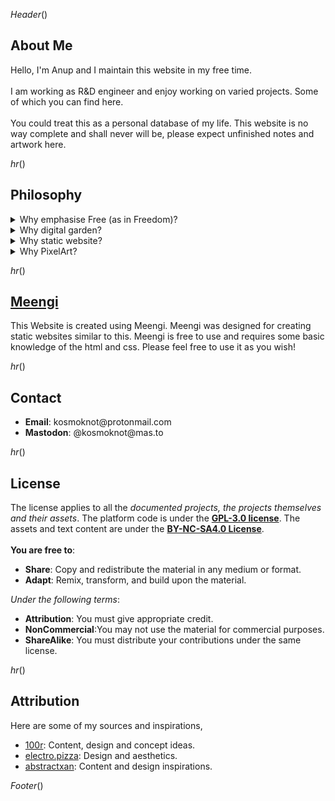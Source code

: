 $Header()$
<div class="content">
<h2>About Me</h2>
Hello, I'm Anup and I maintain this website in my free time.<br> <br> I am working as R&D engineer and enjoy working on varied projects. Some of which you can find here. <br> <br>You could treat this as a
personal database of my life. This website is no way complete and shall never will be, please expect unfinished
notes and artwork here.

$hr()$


<h2>Philosophy</h2>

<details>
<summary>Why emphasise Free (as in Freedom)?</summary>
<blockquote>
“Free software” means software that respects users' freedom and community. <br>
<br>Roughly, it means that the users have the freedom to run, copy, distribute, study, change and improve the software. Thus, “free software” is a matter of liberty, not price.<br>
<br>To understand the concept, you should think of “free” as in “free speech,” not as in “free beer.” We sometimes call it “libre software,” borrowing the French or Spanish word for “free” as in freedom, to show we do not mean the software is gratis.
</blockquote>
<p>source: <a href="https://www.gnu.org/philosophy/free-sw.html">GNU - What is Free Software?</a><br><br>

I have been a big admirer of the FOSS (Free and Open Source Software) community for its commitment to personal liberty, inclusive human progress, and drive for innovation.<br><br>

Apart from grandiose sounding words and principles, FOSS brings a noticeable positive change in my personal life. Linux gives me the ability to learn computing without a barrier to entry,  <a href="https://wiki.archlinux.org/">Arch Wiki</a>  guides me through daunting tasks, and <a href="https://www.mozilla.org/en-US/about/manifesto/">Firefox</a> keeps my privacy free of Google's control.<br><br>

I consider all the libre software to be a collective achievement of humankind, past, present, and future, which not only deserves the due celebration, but also warrants its rapid expansion and adoption.<br><br>

I feel far happier paying a small fee to a <a href="https://www.gnome.org/">GNOME</a> / <a href="https://kde.org/">KDE</a> developer passionately building one of the best-looking and usable operating systems than giving it to Microsoft, <a href="https://en.wikipedia.org/wiki/Criticism_of_Microsoft">which is upto no good.</a><br><br>
</p>
</details>

<details>
<summary>Why digital garden?</summary>
<p>
I wanted this website not to be a <i>"showpiece"</i> of my skills but a place where I actively experiment and share stuff I care about.<br><br>
Partly due to my aversion to social media and partly because of my attraction towards  <a href="https://en.wikipedia.org/wiki/Lifelog">memex</a> sites, I decided to also integrate my activity logs like movies watched, anime reviews over here.<br><br>

I am still not sure what this website will evolve into or when I will maintain it. Just like a garden in real life, it will take its form, and I will try my best to tend to its needs.
</p>
</details>

<details>
<summary>Why static website?</summary>
<p>
Static websites display the same information no matter who visites or when they are visited. In that sense, they are dumb and low-tech, but the advantage of static websites is that anyone can inspect them, see how they are built, and ideally copy them.
<br><br>
Most websites today load dynamically, <i>"react"</i> to user inputs, and are unnecessarily bloated. I do not need to take so much space on the internet and cause an unnecessary increase in my carbon footprint. Hence I choose simpler, lighter, easy-to-imitate static websites.
</p>
</details>

<details>
<summary>Why PixelArt?</summary>
I wanted most of the content on this site to be original or atleast transformed by me in some shape or form. Sadly I am really bad at art, and PixelArt is easy. :-)
</details>

$hr()$
<h2><a href="https://github.com/kosmoknot/meengi">Meengi</a> </h2>
This Website is created using Meengi. Meengi was designed for creating static websites similar to this. Meengi is free to use and requires some basic knowledge of the html and css. Please feel free to use it as you wish!

$hr()$
<h2>Contact</h2>
<ul>
<li> <b>Email</b>:         kosmoknot@protonmail.com
<li> <b>Mastodon</b>:      @kosmoknot@mas.to
</ul>

$hr()$
<h2>License</h2>

The license applies to all the <i>documented projects, the projects themselves and their assets</i>. The platform code is under the <a href="https://www.gnu.org/licenses/gpl-3.0.en.html" target="_blank"><b>GPL-3.0 license</b></a>. The assets and text content are under the <a href="https://creativecommons.org/licenses/by-nc-sa/4.0/" target="_blank"><b>BY-NC-SA4.0 License</b></a>.<br><br>
<b>You are free to</b>: 
<ul>
<li><b>Share</b>: Copy and redistribute the material in any medium or format.
<li><b>Adapt</b>: Remix, transform, and build upon the material.
</ul>
<i>Under the following terms</i>:
<ul><li><b>Attribution</b>: You must give appropriate credit.
<li><b>NonCommercial</b>:You may not use the material for commercial purposes.
<li><b>ShareAlike</b>: You must distribute your contributions under the same license.
<ul>

</div>

$hr()$
<h2>Attribution</h2>
Here are some of my sources and inspirations,
<ul>
<li><a href="https://100r.co/site/philosophy.html">100r</a>: Content, design and concept ideas.
<li><a href="https://electro.pizza/">electro.pizza</a>: Design and aesthetics.
<li><a href="https://abstractxan.xyz/site/about">abstractxan</a>: Content and design inspirations.
</ul>

$Footer()$